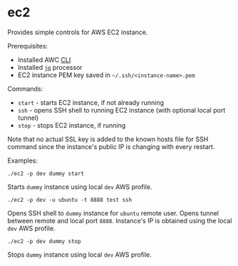 # ec2

Provides simple controls for AWS EC2 instance.

Prerequisites:

* Installed AWC [CLI](https://docs.aws.amazon.com/cli/latest/userguide/cli-chap-install.html)
* Installed [`jq`](https://stedolan.github.io/jq/) processor
* EC2 instance PEM key saved in `~/.ssh/<instance-name>.pem`

Commands:

* `start` - starts EC2 instance, if not already running
* `ssh` - opens SSH shell to running EC2 instance (with optional local port tunnel)
* `stop` - stops EC2 instance, if running

Note that no actual SSL key is added to the known hosts file for SSH command since the instance's public IP is changing with every restart.

Examples:

``` 
./ec2 -p dev dummy start
```
Starts `dummy` instance using local `dev` AWS profile.

```
./ec2 -p dev -u ubuntu -t 8888 test ssh
```
Opens SSH shell to `dummy` instance for `ubuntu` remote user. Opens tunnel between remote and local port `8888`. Instance's IP is obtained using the local `dev` AWS profile.

```
./ec2 -p dev dummy stop
```
Stops `dummy` instance using local `dev` AWS profile.
